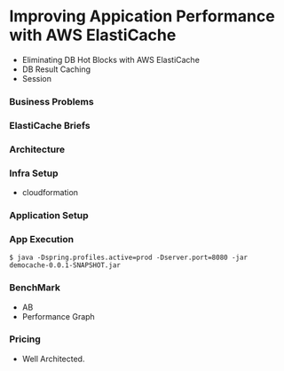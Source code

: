 
# Improving Appication Performance with AWS ElastiCache #

- Eliminating DB Hot Blocks with AWS ElastiCache 
- DB Result Caching
- Session

### Business Problems ###


### ElastiCache Briefs ###


### Architecture ###



### Infra Setup ###

- cloudformation 


### Application Setup ###



### App Execution ###

```
$ java -Dspring.profiles.active=prod -Dserver.port=8080 -jar democache-0.0.1-SNAPSHOT.jar

```


### BenchMark ###

- AB
- Performance Graph


### Pricing ###

- Well Architected.



